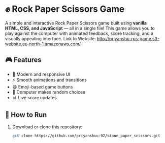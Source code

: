 
# ✊ Rock Paper Scissors Game

A simple and interactive Rock Paper Scissors game built using **vanilla HTML, CSS, and JavaScript** — all in a single file! This game allows you to play against the computer with animated feedback, score tracking, and a visually appealing interface.
Link to Website: http://priyanshu-rps-game.s3-website.eu-north-1.amazonaws.com/
## 🎮 Features

- 🎨 Modern and responsive UI
- ⚡ Smooth animations and transitions
- 😄 Emoji-based game buttons
- 🧠 Computer makes random choices
- 📊 Live score updates


## 🚀 How to Run

1. Download or clone this repository:
   ```bash
   git clone https://github.com/priyanshuu-02/stone_paper_scissors.git
